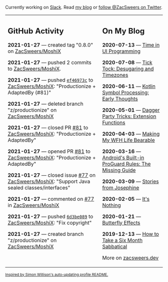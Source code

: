 Currently working on [Slack](https://slack.com/). Read [my blog](https://zacsweers.dev/) or [follow @ZacSweers on Twitter](https://twitter.com/ZacSweers).

<table><tr><td valign="top" width="60%">

## GitHub Activity
<!-- githubActivity starts -->
**2021-01-27** — created tag "0.8.0" on [ZacSweers/MoshiX](https://api.github.com/repos/ZacSweers/MoshiX)

**2021-01-27** — pushed 2 commits to [ZacSweers/MoshiX](https://api.github.com/repos/ZacSweers/MoshiX).

**2021-01-27** — pushed [`ef46973c`](https://github.com/ZacSweers/MoshiX/commit/ef46973c75ed3cc93d00b65dd471473781153843) to [ZacSweers/MoshiX](https://api.github.com/repos/ZacSweers/MoshiX): "Productionize + AdaptedBy (#81)"

**2021-01-27** — deleted branch "z/productionize" on [ZacSweers/MoshiX](https://api.github.com/repos/ZacSweers/MoshiX)

**2021-01-27** — closed PR [#81](https://api.github.com/repos/ZacSweers/MoshiX/pulls/81) to [ZacSweers/MoshiX](https://api.github.com/repos/ZacSweers/MoshiX): "Productionize + AdaptedBy"

**2021-01-27** — opened PR [#81](https://api.github.com/repos/ZacSweers/MoshiX/pulls/81) to [ZacSweers/MoshiX](https://api.github.com/repos/ZacSweers/MoshiX): "Productionize + AdaptedBy"

**2021-01-27** — closed issue [#77](https://api.github.com/repos/ZacSweers/MoshiX/issues/77) on [ZacSweers/MoshiX](https://api.github.com/repos/ZacSweers/MoshiX): "Support Java sealed classes/interfaces"

**2021-01-27** — commented on [#77](https://github.com/ZacSweers/MoshiX/issues/77#issuecomment-768058646) in [ZacSweers/MoshiX](https://api.github.com/repos/ZacSweers/MoshiX)

**2021-01-27** — pushed [`6d3be089`](https://github.com/ZacSweers/MoshiX/commit/6d3be089969b12e99f1e144d421df16efd7583ce) to [ZacSweers/MoshiX](https://api.github.com/repos/ZacSweers/MoshiX): "Fix copyright"

**2021-01-27** — created branch "z/productionize" on [ZacSweers/MoshiX](https://api.github.com/repos/ZacSweers/MoshiX)
<!-- githubActivity ends -->
</td><td valign="top" width="40%">

## On My Blog
<!-- blog starts -->
**2020-07-13** — [Time in UI Programming](https://www.zacsweers.dev/time-in-ui/)

**2020-07-08** — [Tick Tock: Desugaring and Timezones](https://www.zacsweers.dev/ticktock-desugaring-timezones/)

**2020-06-11** — [Kotlin Symbol Processing: Early Thoughts](https://www.zacsweers.dev/kotlin-symbol-processor-early-thoughts/)

**2020-05-01** — [Dagger Party Tricks: Extension Functions](https://www.zacsweers.dev/dagger-party-tricks-extension-functions/)

**2020-04-03** — [Making My WFH Life Bearable](https://www.zacsweers.dev/making-wfh-life-bearable/)

**2020-03-16** — [Android's Built-in ProGuard Rules: The Missing Guide](https://www.zacsweers.dev/android-proguard-rules/)

**2020-03-09** — [Stories from Josephine](https://www.zacsweers.dev/stories-from-josephine/)

**2020-02-05** — [It's Nothing](https://www.zacsweers.dev/its-nothing/)

**2020-01-21** — [Butterfly Effects](https://www.zacsweers.dev/butterfly-effects/)

**2019-12-13** — [How to Take a Six Month Sabbatical](https://www.zacsweers.dev/how-to-take-a-six-month-sabbatical/)
<!-- blog ends -->
More on [zacsweers.dev](https://zacsweers.dev/)
</td></tr></table>

<sub><a href="https://simonwillison.net/2020/Jul/10/self-updating-profile-readme/">Inspired by Simon Willison's auto-updating profile README.</a></sub>